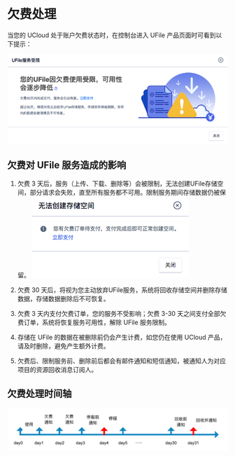 

# 欠费处理

当您的 UCloud 处于账户欠费状态时，在控制台进入 UFile 产品页面时可看到以下提示：

![](/images/ufile欠费处理弹窗.png)

## 欠费对 UFile 服务造成的影响

1. 欠费 3 天后，服务（上传、下载、删除等）会被限制，无法创建UFile存储空间，部分请求会失败，直至所有服务都不可用。限制服务期间存储数据仍被保留。
![](/images/ufile欠费限购.png)

2. 欠费 30 天后，将视为您主动放弃UFile服务，系统将回收存储空间并删除存储数据，存储数据删除后不可恢复。

3. 欠费 3 天内支付欠费订单，您的服务不受影响；欠费 3-30 天之间支付全部欠费订单，系统将恢复服务可用性，解除 UFile 服务限制。

4. 存储在 UFile 的数据在被删除前仍会产生计费，如您仍在使用 UCloud 产品，请及时删除，避免产生额外计费。

5. 欠费后、限制服务前、删除前后都会有邮件通知和短信通知，被通知人为对应项目的资源回收消息订阅人。

## 欠费处理时间轴  
![](/images/欠费通知时间轴.png)
